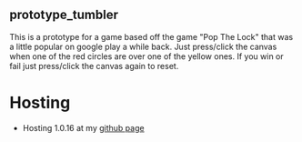 ## prototype_tumbler

This is a prototype for a game based off the game "Pop The Lock" that was a little popular on google play a while back. Just press/click the canvas when one of the red circles are over one of the yellow ones. If you win or fail just press/click the canvas again to reset.

# Hosting

  * Hosting 1.0.16 at my [github page](https://dustinpfister.github.io/apps/prototype_tumbler/)